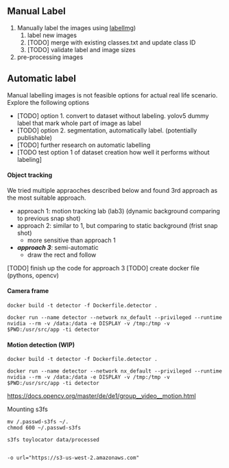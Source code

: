 ## Manual Label
1. Manually label the images using [labelImg](https://github.com/tzutalin/labelImg))
	1. label new images 
	2. [TODO] merge with existing classes.txt and update class ID
	3. [TODO] validate label and image sizes
2. pre-processing images 

## Automatic label
Manual labelling images is not feasible options for actual real life scenario. 
Explore the following options 
- [TODO] option 1. convert to dataset without labeling. yolov5 dummy label that mark whole part of image as label
- [TODO] option 2. segmentation, automatically label. (potentially publishable)  
- [TODO] further research on automatic labelling 
- [TODO test option 1 of dataset creation how well it performs without labeling] 

#### Object tracking
We tried multiple appraoches described below and found 3rd approach as the most suitable approach. 

- approach 1: motion tracking lab (lab3) (dynamic background comparing to previous snap shot)
- approach 2: similar to 1, but comparing to static background (frist snap shot)
	- more sensitive than approach 1
- ***approach 3***: semi-automatic 
	- draw the rect and follow 

[TODO] finish up the code for approach 3
[TODO] create docker file (pythons, opencv)


#### Camera frame 
```
docker build -t detector -f Dockerfile.detector .

docker run --name detector --network nx_default --privileged --runtime nvidia --rm -v /data:/data -e DISPLAY -v /tmp:/tmp -v $PWD:/usr/src/app -ti detector 
```


#### Motion detection (WIP)

```
docker build -t detector -f Dockerfile.detector .

docker run --name detector --network nx_default --privileged --runtime nvidia --rm -v /data:/data -e DISPLAY -v /tmp:/tmp -v $PWD:/usr/src/app -ti detector 
```

https://docs.opencv.org/master/de/de1/group__video__motion.html



Mounting s3fs 

```
mv /.passwd-s3fs ~/.
chmod 600 ~/.passwd-s3fs

s3fs toylocator data/processed


-o url="https://s3-us-west-2.amazonaws.com"

```


